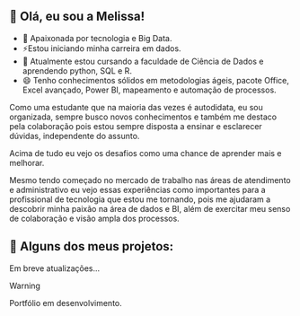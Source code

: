 ## 👋 Olá, eu sou a Melissa!

- 💞 ️Apaixonada por tecnologia e Big Data.
- ⚡Estou iniciando minha carreira em dados.
- 🌱 Atualmente estou cursando a faculdade de Ciência de Dados e aprendendo python, SQL e R.
- 😄 Tenho conhecimentos sólidos em metodologias ágeis, pacote Office, Excel avançado, Power BI, mapeamento e automação de processos.


Como uma estudante que na maioria das vezes é autodidata, eu sou organizada, sempre busco novos conhecimentos e também me destaco pela colaboração pois estou sempre disposta a ensinar e esclarecer dúvidas, independente do assunto. 

Acima de tudo eu vejo os desafios como uma chance de aprender mais e melhorar.

Mesmo tendo começado no mercado de trabalho nas áreas de atendimento e administrativo eu vejo essas experiências como importantes para a profissional de tecnologia que estou me tornando, pois me ajudaram a descobrir minha paixão na área de dados e BI, além de exercitar meu senso de colaboração e visão ampla dos processos. 


## 🚀 Alguns dos meus projetos:

Em breve atualizações...

> [!WARNING]
> Portfólio em desenvolvimento.


<!---
CardimMelissa/CardimMelissa is a ✨ special ✨ repository because its `README.md` (this file) appears on your GitHub profile.
You can click the Preview link to take a look at your changes.
--->
